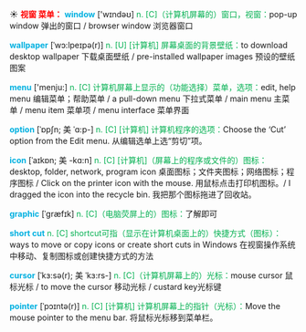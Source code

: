 ☀ <font color="red">**视窗 菜单：**</font>
<font color="sky blue">**window**</font> ['wɪndəʊ] 
<font color="#00b050">n. [C]（计算机屏幕的）窗口，视窗：</font>pop-up window 弹出的窗口 / browser window 浏览器窗口
           
<font color="sky blue">**wallpaper**</font> [ˈwɔ:lpeɪpə(r)]
<font color="#00b050">n. [U] [计算机] 屏幕桌面的背景壁纸：</font>to download desktop wallpaper 下载桌面壁纸 / pre-installed wallpaper images 预设的壁纸图案

<font color="sky blue">**menu**</font> ['menju:] 
<font color="#00b050">n. [C] 计算机屏幕上显示的（功能选择）菜单，选项：</font>edit, help menu 编辑菜单；帮助菜单 / a pull-down menu 下拉式菜单 / main menu 主菜单 / menu item 菜单项 / menu interface 菜单界面
                      
<font color="sky blue">**option**</font> [ˈɒpʃn; 美 ˈɑ:p-]
<font color="#00b050">n. [C] [计算机] 计算机程序的选项：</font>Choose the ‘Cut’ option from the Edit menu. 从编辑选单上选“剪切”项。
 
<font color="sky blue">**icon**</font> [ˈaɪkɒn; 美 -kɑ:n]
<font color="#00b050">n. [C] [计算机]（屏幕上的程序或文件的）图标：</font>desktop, folder, network, program icon 桌面图标；文件夹图标；网络图标；程序图标 / Click on the printer icon with the mouse. 用鼠标点击打印机图标。/ I dragged the icon into the recycle bin. 我把那个图标拖进了回收站。
                     
<font color="sky blue">**graphic**</font> [ˈgræfɪk]
<font color="#00b050">n. [C]（电脑荧屏上的）图标：</font>了解即可 

<font color="sky blue">**short cut**</font>
<font color="#00b050">n. [C] shortcut可指（显示在计算机桌面上的）快捷方式（图标）：</font>ways to move or copy icons or create short cuts in Windows 在视窗操作系统中移动、复制图标或创建快捷方式的方法
           
<font color="sky blue">**cursor**</font> [ˈkɜ:sə(r); 美 ˈkɜ:rs-]
<font color="#00b050">n. [C]（计算机屏幕上的）光标：</font>mouse cursor 鼠标光标 / to move the cursor 移动光标 / custard key光标键
           
<font color="sky blue">**pointer**</font> [ˈpɔɪntə(r)]
<font color="#00b050">n. [C] [计算机] 计算机屏幕上的指针（光标）：</font>Move the mouse pointer to the menu bar. 将鼠标光标移到菜单栏。
 